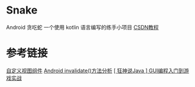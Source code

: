 # Snake
Android 贪吃蛇
一个使用 kotlin 语言编写的练手小项目
[CSDN教程](https://blog.csdn.net/qq_46346707/article/details/119659701)
# 参考链接
[自定义视图组件](https://developer.android.com/guide/topics/ui/custom-components?hl=zh-cn)
[Android invalidate()方法分析](https://www.jianshu.com/p/271cb71307da)
[[ 狂神说Java ] GUI编程入门到游戏实战](https://www.bilibili.com/video/BV1DJ411B75F?p=25)
